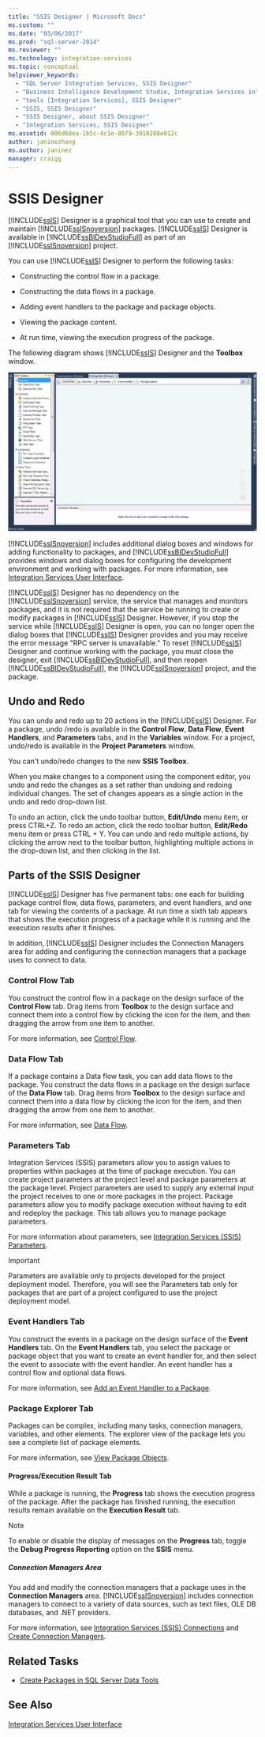 ```yaml
---
title: "SSIS Designer | Microsoft Docs"
ms.custom: ""
ms.date: "03/06/2017"
ms.prod: "sql-server-2014"
ms.reviewer: ""
ms.technology: integration-services
ms.topic: conceptual
helpviewer_keywords: 
  - "SQL Server Integration Services, SSIS Designer"
  - "Business Intelligence Development Studio, Integration Services in"
  - "tools [Integration Services], SSIS Designer"
  - "SSIS, SSIS Designer"
  - "SSIS Designer, about SSIS Designer"
  - "Integration Services, SSIS Designer"
ms.assetid: 006d68ea-1b5c-4c1e-8079-3910288e012c
author: janinezhang
ms.author: janinez
manager: craigg
---
```

# SSIS Designer
  [!INCLUDE[ssIS](../includes/ssis-md.md)] Designer is a graphical tool that you can use to create and maintain [!INCLUDE[ssISnoversion](../includes/ssisnoversion-md.md)] packages. [!INCLUDE[ssIS](../includes/ssis-md.md)] Designer is available in [!INCLUDE[ssBIDevStudioFull](../includes/ssbidevstudiofull-md.md)] as part of an [!INCLUDE[ssISnoversion](../includes/ssisnoversion-md.md)] project.

 You can use [!INCLUDE[ssIS](../includes/ssis-md.md)] Designer to perform the following tasks:

-   Constructing the control flow in a package.

-   Constructing the data flows in a package.

-   Adding event handlers to the package and package objects.

-   Viewing the package content.

-   At run time, viewing the execution progress of the package.

 The following diagram shows [!INCLUDE[ssIS](../includes/ssis-md.md)] Designer and the **Toolbox** window.

 ![Screenshot of SSIS Designer and Toolbox](media/denali-designerandtoolbox.gif "Screenshot of SSIS Designer and Toolbox")

 [!INCLUDE[ssISnoversion](../includes/ssisnoversion-md.md)] includes additional dialog boxes and windows for adding functionality to packages, and [!INCLUDE[ssBIDevStudioFull](../includes/ssbidevstudiofull-md.md)] provides windows and dialog boxes for configuring the development environment and working with packages. For more information, see [Integration Services User Interface](integration-services-user-interface.md).

 [!INCLUDE[ssIS](../includes/ssis-md.md)] Designer has no dependency on the [!INCLUDE[ssISnoversion](../includes/ssisnoversion-md.md)] service, the service that manages and monitors packages, and it is not required that the service be running to create or modify packages in [!INCLUDE[ssIS](../includes/ssis-md.md)] Designer. However, if you stop the service while [!INCLUDE[ssIS](../includes/ssis-md.md)] Designer is open, you can no longer open the dialog boxes that [!INCLUDE[ssIS](../includes/ssis-md.md)] Designer provides and you may receive the error message "RPC server is unavailable." To reset [!INCLUDE[ssIS](../includes/ssis-md.md)] Designer and continue working with the package, you must close the designer, exit [!INCLUDE[ssBIDevStudioFull](../includes/ssbidevstudiofull-md.md)], and then reopen [!INCLUDE[ssBIDevStudioFull](../includes/ssbidevstudiofull-md.md)], the [!INCLUDE[ssISnoversion](../includes/ssisnoversion-md.md)] project, and the package.

## Undo and Redo
 You can undo and redo up to 20 actions in the [!INCLUDE[ssIS](../includes/ssis-md.md)] Designer. For a package, undo /redo is available in the **Control Flow**, **Data Flow**, **Event Handlers**, and **Parameters** tabs, and in the **Variables** window. For a project, undo/redo is available in the **Project Parameters** window.

 You can't undo/redo changes to the new **SSIS Toolbox**.

 When you make changes to a component using the component editor, you undo and redo the changes as a set rather than undoing and redoing individual changes. The set of changes appears as a single action in the undo and redo drop-down list.

 To undo an action, click the undo toolbar button, **Edit/Undo** menu item, or press CTRL+Z. To redo an action, click the redo toolbar button, **Edit/Redo** menu item or press CTRL + Y. You can undo and redo multiple actions, by clicking the arrow next to the toolbar button, highlighting multiple actions in the drop-down list, and then clicking in the list.

## Parts of the SSIS Designer
 [!INCLUDE[ssIS](../includes/ssis-md.md)] Designer has five permanent tabs: one each for building package control flow, data flows, parameters, and event handlers, and one tab for viewing the contents of a package. At run time a sixth tab appears that shows the execution progress of a package while it is running and the execution results after it finishes.

 In addition, [!INCLUDE[ssIS](../includes/ssis-md.md)] Designer includes the Connection Managers area for adding and configuring the connection managers that a package uses to connect to data.

### Control Flow Tab
 You construct the control flow in a package on the design surface of the **Control Flow** tab. Drag items from **Toolbox** to the design surface and connect them into a control flow by clicking the icon for the item, and then dragging the arrow from one item to another.

 For more information, see [Control Flow](control-flow/control-flow.md).

### Data Flow Tab
 If a package contains a Data flow task, you can add data flows to the package. You construct the data flows in a package on the design surface of the **Data Flow** tab. Drag items from **Toolbox** to the design surface and connect them into a data flow by clicking the icon for the item, and then dragging the arrow from one item to another.

 For more information, see [Data Flow](data-flow/data-flow.md).

### Parameters Tab
 Integration Services (SSIS) parameters allow you to assign values to properties within packages at the time of package execution. You can create project parameters at the project level and package parameters at the package level. Project parameters are used to supply any external input the project receives to one or more packages in the project. Package parameters allow you to modify package execution without having to edit and redeploy the package. This tab allows you to manage package parameters.

 For more information about parameters, see [Integration Services &#40;SSIS&#41; Parameters](integration-services-ssis-package-and-project-parameters.md).

> [!IMPORTANT]
>  Parameters are available only to projects developed for the project deployment model. Therefore, you will see the Parameters tab only for packages that are part of a project configured to use the project deployment model.

### Event Handlers Tab
 You construct the events in a package on the design surface of the **Event Handlers** tab. On the **Event Handlers** tab, you select the package or package object that you want to create an event handler for, and then select the event to associate with the event handler. An event handler has a control flow and optional data flows.

 For more information, see [Add an Event Handler to a Package](../../2014/integration-services/add-an-event-handler-to-a-package.md).

### Package Explorer Tab
 Packages can be complex, including many tasks, connection managers, variables, and other elements. The explorer view of the package lets you see a complete list of package elements.

 For more information, see [View Package Objects](view-package-objects.md).

#### Progress/Execution Result Tab
 While a package is running, the **Progress** tab shows the execution progress of the package. After the package has finished running, the execution results remain available on the **Execution Result** tab.

> [!NOTE]
>  To enable or disable the display of messages on the **Progress** tab, toggle the **Debug Progress Reporting** option on the **SSIS** menu.

##### Connection Managers Area
 You add and modify the connection managers that a package uses in the **Connection Managers** area. [!INCLUDE[ssISnoversion](../includes/ssisnoversion-md.md)] includes connection managers to connect to a variety of data sources, such as text files, OLE DB databases, and .NET providers.

 For more information, see [Integration Services &#40;SSIS&#41; Connections](connection-manager/integration-services-ssis-connections.md) and [Create Connection Managers](../../2014/integration-services/create-connection-managers.md).

## Related Tasks

-   [Create Packages in SQL Server Data Tools](create-packages-in-sql-server-data-tools.md)

## See Also
 [Integration Services User Interface](integration-services-user-interface.md)


